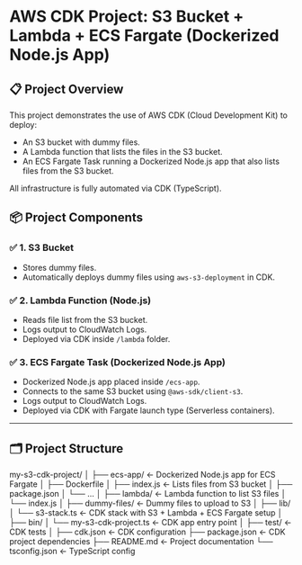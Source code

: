 # AWS CDK Project: S3 Bucket + Lambda + ECS Fargate (Dockerized Node.js App)

## 📋 Project Overview

This project demonstrates the use of AWS CDK (Cloud Development Kit) to deploy:
- An S3 bucket with dummy files.
- A Lambda function that lists the files in the S3 bucket.
- An ECS Fargate Task running a Dockerized Node.js app that also lists files from the S3 bucket.

All infrastructure is fully automated via CDK (TypeScript).

## 📦 Project Components

### ✅ 1. S3 Bucket
- Stores dummy files.
- Automatically deploys dummy files using `aws-s3-deployment` in CDK.

### ✅ 2. Lambda Function (Node.js)
- Reads file list from the S3 bucket.
- Logs output to CloudWatch Logs.
- Deployed via CDK inside `/lambda` folder.

### ✅ 3. ECS Fargate Task (Dockerized Node.js App)
- Dockerized Node.js app placed inside `/ecs-app`.
- Connects to the same S3 bucket using `@aws-sdk/client-s3`.
- Logs output to CloudWatch Logs.
- Deployed via CDK with Fargate launch type (Serverless containers).

---

## 🗂️ Project Structure
my-s3-cdk-project/
│
├── ecs-app/ ← Dockerized Node.js app for ECS Fargate
│ ├── Dockerfile
│ ├── index.js ← Lists files from S3 bucket
│ ├── package.json
│ └── ...
│
├── lambda/ ← Lambda function to list S3 files
│ └── index.js
│
├── dummy-files/ ← Dummy files to upload to S3
│
├── lib/
│ └── s3-stack.ts ← CDK stack with S3 + Lambda + ECS Fargate setup
│
├── bin/
│ └── my-s3-cdk-project.ts ← CDK app entry point
│
├── test/ ← CDK tests
│
├── cdk.json ← CDK configuration
├── package.json ← CDK project dependencies
├── README.md ← Project documentation
└── tsconfig.json ← TypeScript config
